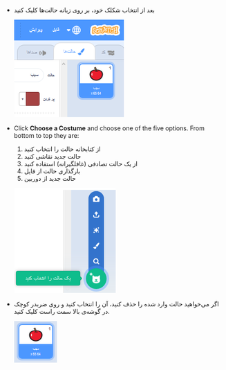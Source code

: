 - بعد از انتخاب شکلک خود، بر روی زبانه حالت‌ها کلیک کنید
    
    ![زبانه حالت‌ها](images/costumes_tab.png)

- Click **Choose a Costume** and choose one of the five options. From bottom to top they are:
    
    1. از کتابخانه حالت را انتخاب کنید
    2. حالت جدید نقاشی کنید
    3. از یک حالت تصادفی (غافلگیرانه) استفاده کنید
    4. بارگذاری حالت از فایل
    5. حالت جدید از دوربین
    
    ![انتخاب موقعیت مکانی](images/choose_location.png)

- اگر می‌خواهید حالت وارد شده را حذف کنید، آن را انتخاب کنید و روی ضربدر کوچک در گوشه‌ی بالا سمت راست کلیک کنید.
    
    ![حذف حالت](images/delete_costume.png)